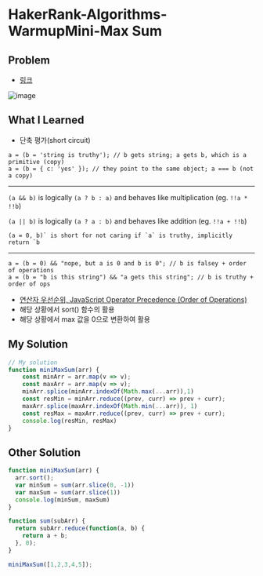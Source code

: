 # HakerRank-Algorithms-WarmupMini-Max Sum

## Problem

- [링크](https://www.hackerrank.com/challenges/mini-max-sum/problem?utm_campaign=challenge-recommendation&utm_medium=email&utm_source=24-hour-campaign)

![image](https://user-images.githubusercontent.com/35516239/56944849-f64fc980-6b5f-11e9-97ee-ef3d888f6510.png)

## What I Learned

- 단축 평가(short circuit) 

```
a = (b = 'string is truthy'); // b gets string; a gets b, which is a primitive (copy)
a = (b = { c: 'yes' }); // they point to the same object; a === b (not a copy)
```

------

`(a && b)` is logically `(a ? b : a)` and behaves like multiplication (eg. `!!a * !!b`)

`(a || b)` is logically `(a ? a : b)` and behaves like addition (eg. `!!a + !!b`)

```
(a = 0, b)` is short for not caring if `a` is truthy, implicitly return `b
```

------

```
a = (b = 0) && "nope, but a is 0 and b is 0"; // b is falsey + order of operations
a = (b = "b is this string") && "a gets this string"; // b is truthy + order of ops
```

- [연산자 우선순위, JavaScript Operator Precedence (Order of Operations)](https://developer.mozilla.org/en-US/docs/Web/JavaScript/Reference/Operators/Operator_Precedence)
- 해당 상황에서 sort() 함수의 활용 
- 해당 상황에서 max 값을 0으로 변환하여 활용 



## My Solution

```javascript
// My solution 
function miniMaxSum(arr) {
    const minArr = arr.map(v => v);
    const maxArr = arr.map(v => v);
    minArr.splice(minArr.indexOf(Math.max(...arr)),1)
    const resMin = minArr.reduce((prev, curr) => prev + curr);
    maxArr.splice(maxArr.indexOf(Math.min(...arr)), 1)
    const resMax = maxArr.reduce((prev, curr) => prev + curr);
    console.log(resMin, resMax)
}
```

## Other Solution

```javascript
function miniMaxSum(arr) {
  arr.sort();
  var minSum = sum(arr.slice(0, -1))
  var maxSum = sum(arr.slice(1))
  console.log(minSum, maxSum)
}

function sum(subArr) {
  return subArr.reduce(function(a, b) {
    return a + b;
  }, 0);
}

miniMaxSum([1,2,3,4,5]);
```

